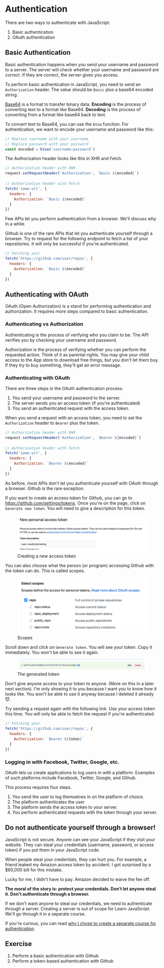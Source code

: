 # Authentication

There are two ways to authenticate with JavaScript:

1. Basic authentication
2. OAuth authentication

## Basic Authentication

Basic authentication happens when you send your username and password to a server. The server will check whether your username and password are correct. If they are correct, the server gives you access.

To perform basic authentication in JavaScript, you need to send an `Authorization` header. The value should be `Basic` plus a base64 encoded string.

[Base64](https://en.wikipedia.org/wiki/Base64) is a format to transfer binary data. **Encoding** is the process of converting text to a format like Base64. **Decoding** is the process of converting from a format like base64 back to text.

To convert text to Base64, you can use the `btoa` function. For authentication, we want to encode your username and password like this:

```js
// Replace username with your username
// Replace password with your password
const encoded = btoa('username:password')
```

The Authorization header looks like this in XHR and Fetch.

```js
// Authorization header with XHR
request.setRequestHeader('Authorization', `Basic ${encoded}`)

// Authorization header with Fetch
fetch('some-url', {
  headers: {
    Authorization: `Basic ${encoded}`
  }
})
```

Few APIs let you perform authentication from a browser. We'll discuss why in a while.

Github is one of the rare APIs that let you authenticate yourself through a browser. Try to request for the following endpoint to fetch a list of your repositories. It will only be successful if you're authenticated.

```js
// Fetching your
fetch('https://github.com/user/repos', {
  headers: {
    Authorization: `Basic ${encoded}`
  }
})
```

## Authenticating with OAuth

OAuth (Open Authorization) is a stand for performing authentication and authorization. It requires more steps compared to basic authentication.

### Authenticating vs Authorization

Authenticating is the process of verifying who you claim to be. The API verifies you by checking your username and password.

Authorization is the process of verifying whether you can perform the requested action. Think of it as parental rights. You may give your child access to the App store to download free things, but you don't let them buy. If they try to buy something, they'll get an error message.

### Authenticating with OAuth

There are three steps in the OAuth authentication process.

1. You send your username and password to the server.
2. The server sends you an access token (if you're authenticated)
3. You send an authenticated request with the access token.

When you send a request with an access token, you need to set the `Authorization` header to `Bearer` plus the token.

```js
// Authorization header with XHR
request.setRequestHeader('Authorization', `Bearer ${encoded}`)

// Authorization header with Fetch
fetch('some-url', {
  headers: {
    Authorization: `Bearer ${encoded}`
  }
})
```

As before, most APIs don't let you authenticate yourself with OAuth through a browser. Github is the rare exception.

If you want to create an access token for Github, you can go to https://github.com/settings/tokens. Once you're on the page, click on `Generate new token`. You will need to give a description for this token.

<figure>
  <img src="../../images/ajax/authenticate/token-create.png" alt="Creating a new access token">
  <figcaption aria-hidden>Creating a new access token</figcaption>
</figure>

You can also choose what the person (or program) accessing Github with the token can do. This is called scopes.

<figure>
  <img src="../../images/ajax/authenticate/token-scope.png" alt="Scopes">
  <figcaption aria-hidden>Scopes</figcaption>
</figure>

Scroll down and click on `Generate token`. You will see your token. Copy it immediately. You won't be able to see it again.

<figure>
  <img src="../../images/ajax/authenticate/token-created.png" alt="The generated token">
  <figcaption aria-hidden>The generated token</figcaption>
</figure>

Don't give anyone access to your token to anyone. (More on this in a later next section). I'm only showing it to you because I want you to know how it looks like. You won't be able to use it anyway because I deleted it already 😈.

Try sending a request again with the following link. Use your access token this time. You will only be able to fetch the request if you're authenticated.

```js
// Fetching your
fetch('https://github.com/user/repos', {
  headers: {
    Authorization: `Bearer ${token}`
  }
})
```

### Logging in with Facebook, Twitter, Google, etc.

OAuth lets us create applications to log users in with a platform. Examples of such platforms include Facebook, Twitter, Google, and Github.

This process requires four steps.

1. You send the user to log themselves in on the platform of choice.
2. The platform authenticates the user
3. The platform sends the access token to your server.
4. You perform authenticated requests with the token through your server.

## Do not authenticate yourself through a browser!

JavaScript is not secure. Anyone can see your JavaScript if they visit your website. They can steal your credentials (username, password, or access token) if you put them in your JavaScript code.

When people steal your credentials, they can hurt you. For example, a friend leaked my Amazon access token by accident. I got surprised by a $60,000 bill for this mistake.

Lucky for me, I didn't have to pay. Amazon decided to waive the fee off.

**The moral of the story is: protect your credentials. Don’t let anyone steal it. Don't authenticate through a browser.**

If we don't want anyone to steal our credentials, we need to authenticate through a server. Creating a server is out of scope for Learn JavaScript. We'll go through it in a separate course.

If you're curious, you can read [why I chose to create a separate course for authentication](https://zellwk.com/blog/authentication-in-learn-js).

## Exercise

1. Perform a basic authentication with Github
2. Perform a token-based authentication with Github
